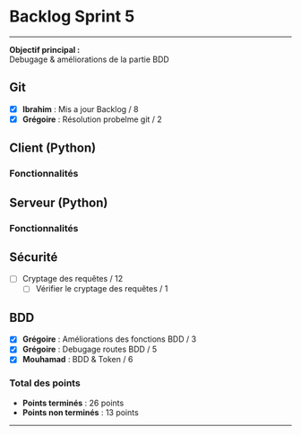 # Backlog Sprint 5

---

**Objectif principal :**  
Debugage & améliorations de la partie BDD

## Git
- [x] **Ibrahim** : Mis a jour Backlog / 8
- [x] **Grégoire** : Résolution probelme git / 2

## Client (Python)

### Fonctionnalités

## Serveur (Python)

### Fonctionnalités

## Sécurité
- [ ] Cryptage des requêtes / 12
  - [ ] Vérifier le cryptage des requêtes / 1

## BDD
- [x] **Grégoire** : Améliorations des fonctions BDD / 3
- [x] **Grégoire** : Debugage routes BDD / 5
- [x] **Mouhamad** : BDD & Token / 6

### Total des points
- **Points terminés** : 26 points
- **Points non terminés** : 13 points

---
